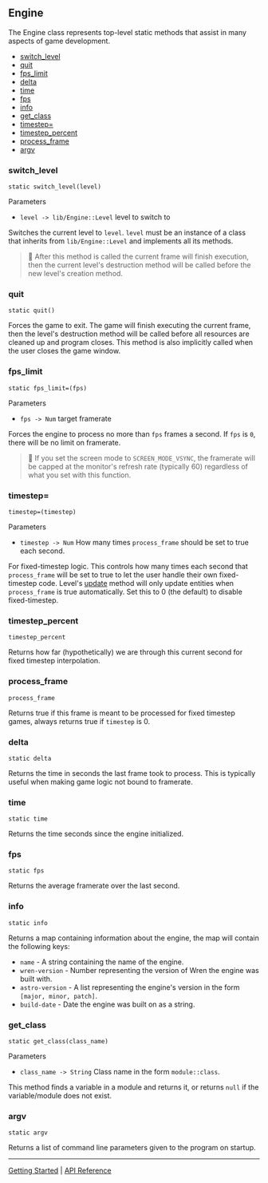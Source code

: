 ## Engine
The Engine class represents top-level static methods that assist in many
aspects of game development.

 + [switch_level](#switch_level)
 + [quit](#quit)
 + [fps_limit](#fps_limit)
 + [delta](#delta)
 + [time](#time)
 + [fps](#fps)
 + [info](#info)
 + [get_class](#get_class)
 + [timestep=](#timestep)
 + [timestep_percent](#timestep_percent)
 + [process_frame](#process_frame)
 + [argv](#argv)
 
### switch_level
`static switch_level(level)`

Parameters
 + `level -> lib/Engine::Level` level to switch to

Switches the current level to `level`. `level` must be an instance of a class 
that inherits from `lib/Engine::Level` and implements all its methods.

> 📝 After this method is called the current frame will finish execution, then
> the current level's destruction method will be called before the new level's
> creation method.

### quit
`static quit()`

Forces the game to exit. The game will finish executing the current frame, then
the level's destruction method will be called before all resources are cleaned up
and program closes. This method is also implicitly called when the user closes
the game window.

### fps_limit
`static fps_limit=(fps)`

Parameters
 + `fps -> Num` target framerate

Forces the engine to process no more than `fps` frames a second. If `fps` is `0`,
there will be no limit on framerate.

> 📝 If you set the screen mode to `SCREEN_MODE_VSYNC`, the framerate will be
> capped at the monitor's refresh rate (typically 60) regardless of what you set
> with this function.

### timestep=
`timestep=(timestep)`

Parameters
 + `timestep -> Num` How many times `process_frame` should be set to true each second.
 
For fixed-timestep logic. This controls how many times each second that `process_frame` will be
set to true to let the user handle their own fixed-timestep code. Level's [update](Level.md#update)
method will only update entities when `process_frame` is true automatically. Set this to 0 (the default)
to disable fixed-timestep.

### timestep_percent
`timestep_percent`

Returns how far (hypothetically) we are through this current second for fixed timestep interpolation.

### process_frame
`process_frame`

Returns true if this frame is meant to be processed for fixed timestep games, always returns true
if `timestep` is 0.

### delta
`static delta`

Returns the time in seconds the last frame took to process. This is typically useful
when making game logic not bound to framerate.

### time
`static time`

Returns the time seconds since the engine initialized.

### fps
`static fps`

Returns the average framerate over the last second.

### info
`static info`

Returns a map containing information about the engine, the map will contain the
following keys:
 + `name` - A string containing the name of the engine.
 + `wren-version` - Number representing the version of Wren the engine was built with.
 + `astro-version` - A list representing the engine's version in the form `[major, minor, patch]`.
 + `build-date` - Date the engine was built on as a string.

### get_class
`static get_class(class_name)`

Parameters
 + `class_name -> String` Class name in the form `module::class`.
 
This method finds a variable in a module and returns it, or returns `null` if the variable/module
does not exist.

### argv
`static argv`

Returns a list of command line parameters given to the program on startup.

-----------

[Getting Started](../GettingStarted.md) | [API Reference](../API.md)